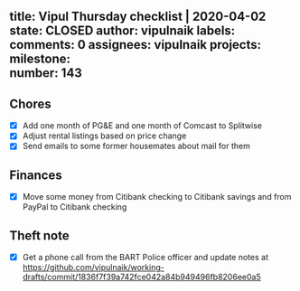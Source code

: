 title:	Vipul Thursday checklist | 2020-04-02
state:	CLOSED
author:	vipulnaik
labels:	
comments:	0
assignees:	vipulnaik
projects:	
milestone:	
number:	143
--
## Chores

- [x] Add one month of PG&E and one month of Comcast to Splitwise
- [x] Adjust rental listings based on price change
- [x] Send emails to some former housemates about mail for them

## Finances

- [x] Move some money from Citibank checking to Citibank savings and from PayPal to Citibank checking

## Theft note

- [x] Get a phone call from the BART Police officer and update notes at https://github.com/vipulnaik/working-drafts/commit/1836f7f39a742fce042a84b949496fb8206ee0a5
